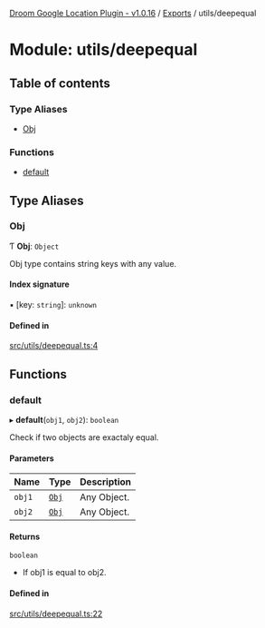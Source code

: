 [Droom Google Location Plugin - v1.0.16](../README.md) / [Exports](../modules.md) / utils/deepequal

# Module: utils/deepequal

## Table of contents

### Type Aliases

- [Obj](utils_deepequal.md#obj)

### Functions

- [default](utils_deepequal.md#default)

## Type Aliases

### Obj

Ƭ **Obj**: `Object`

Obj type contains string keys with any value.

#### Index signature

▪ [key: `string`]: `unknown`

#### Defined in

[src/utils/deepequal.ts:4](https://github.com/hitendrarao/location/blob/3787eba/src/utils/deepequal.ts#L4)

## Functions

### default

▸ **default**(`obj1`, `obj2`): `boolean`

Check if two objects are exactaly equal.

#### Parameters

| Name | Type | Description |
| :------ | :------ | :------ |
| `obj1` | [`Obj`](utils_deepequal.md#obj) | Any Object. |
| `obj2` | [`Obj`](utils_deepequal.md#obj) | Any Object. |

#### Returns

`boolean`

- If obj1 is equal to obj2.

#### Defined in

[src/utils/deepequal.ts:22](https://github.com/hitendrarao/location/blob/3787eba/src/utils/deepequal.ts#L22)
